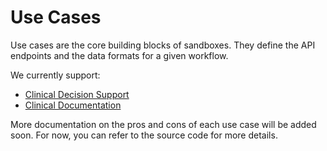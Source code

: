 # Use Cases

Use cases are the core building blocks of sandboxes. They define the API endpoints and the data formats for a given workflow.

We currently support:

- [Clinical Decision Support](./cds.md)
- [Clinical Documentation](./clindoc.md)

More documentation on the pros and cons of each use case will be added soon. For now, you can refer to the source code for more details.
